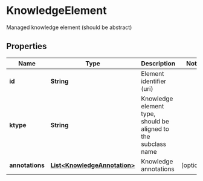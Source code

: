 

# KnowledgeElement

Managed knowledge element (should be abstract)
## Properties

Name | Type | Description | Notes
------------ | ------------- | ------------- | -------------
**id** | **String** | Element identifier (uri) | 
**ktype** | **String** | Knowledge element type, should be aligned to the subclass name | 
**annotations** | [**List&lt;KnowledgeAnnotation&gt;**](KnowledgeAnnotation.md) | Knowledge annotations |  [optional]



